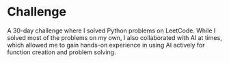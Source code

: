 # Challenge

A 30-day challenge where I solved Python problems on LeetCode. While I solved most of the problems on my own, I also collaborated with AI at times, which allowed me to gain hands-on experience in using AI actively for function creation and problem solving.

